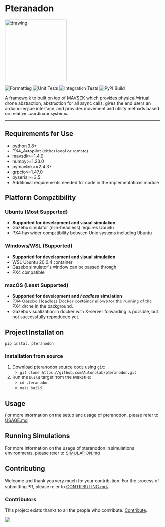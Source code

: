 # Pteranadon

<img src="https://static.wikia.nocookie.net/animals/images/a/a1/Pterathumb.png/revision/latest?cb=20200311123111" alt="drawing" width="200"/>

![Formatting](https://github.com/AutonoLab/pteranodon/actions/workflows/format-checks.yaml/badge.svg?branch=main)
![Unit Tests](https://github.com/AutonoLab/pteranodon/actions/workflows/unit-tests.yaml/badge.svg?branch=main)
![Integration Tests](https://github.com/AutonoLab/pteranodon/actions/workflows/integration-tests.yaml/badge.svg?branch=main)
![PyPI Build](https://github.com/AutonoLab/pteranodon/actions/workflows/build-check.yaml/badge.svg?branch=main)


A framework to built on top of MAVSDK which provides physical/virtual drone abstraction, abstraction for all async calls,
gives the end users an arduino-eqsue interface, and provides movement and utility methods based on relative coordinate systems.

---

## Requirements for Use
* python 3.8+
* PX4_Autopilot (either local or remote)
* mavsdk>=1.4.0
* numpy>=1.23.0
* pymavlink>=2.4.37
* grpcio>=1.47.0
* pyserial>=3.5
* Additional requirements needed for code in the implementations module

## Platform Compatibility

### Ubuntu (Most Supported)
   * **Supported for development and visual simulation**
   * Gazebo simulator (non-headless) requires Ubuntu 
   * PX4 has wider compatibility between Unix systems including Ubuntu

### Windows/WSL (Supported)
   * **Supported for development and visual simulation**
   * WSL Ubuntu 20.0.4 container
   * Gazebo simulator's window can be passed through
   * PX4 compatible

### macOS (Least Supported)
   * **Supported for development and *headless* simulation**
   * [PX4 Gazebo Headless](https://github.com/JonasVautherin/px4-gazebo-headless) Docker container allows for the running of the PX4 drone in the background.
   * Gazebo visualization in docker with X-server forwarding is possible, but not successfully reproduced yet.

## Project Installation

`pip install pteranodon`

### Installation from source

1. Download pteranodon source code using `git`:
   * `git clone https://github.com/Autonolab/pteranodon.git`
2. Run the `build` target from the Makefile:
   * `cd pteranodon`
   * `make build`

## Usage

For more information on the setup and usage of pteranodon, please refer to [USAGE.md](USAGE.md)

## Running Simulations

For more information on the usage of pteranodon in simulations environments, please refer to [SIMULATION.md](SIMULATION.md)

## Contributing

Welcome and thank you very much for your contribution. For the process of submitting PR, please refer to [CONTRIBUTING.md](CONTRIBUTING.md)。

### Contributors

This project exists thanks to all the people who contribute. [Contribute](CONTRIBUTING.md).

<a href="https://github.com/AutonoLab/pteranodon/graphs/contributors">
  <img src="https://contrib.rocks/image?repo=AutonoLab/pteranodon"/>
</a>


      
